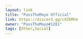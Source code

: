 ```yaml
---
layout: link
title: "PassTheMayo Official"
link: https://discord.gg/cXZ6Mhm
owner: "PassTheMayo#1281"
tags: [Other,Social]
---
```

